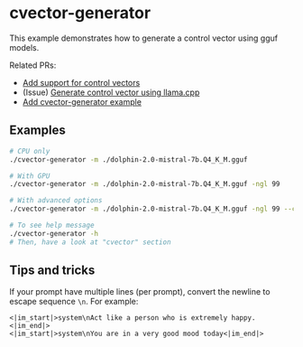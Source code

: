 # cvector-generator

This example demonstrates how to generate a control vector using gguf models.

Related PRs:
- [Add support for control vectors](https://github.com/ggerganov/llama.cpp/pull/5970)
- (Issue) [Generate control vector using llama.cpp](https://github.com/ggerganov/llama.cpp/issues/6880)
- [Add cvector-generator example](https://github.com/ggerganov/llama.cpp/pull/7514)

## Examples

```sh
# CPU only
./cvector-generator -m ./dolphin-2.0-mistral-7b.Q4_K_M.gguf

# With GPU
./cvector-generator -m ./dolphin-2.0-mistral-7b.Q4_K_M.gguf -ngl 99

# With advanced options
./cvector-generator -m ./dolphin-2.0-mistral-7b.Q4_K_M.gguf -ngl 99 --completions 128 --pca-iter 2000 --batch-pca 100

# To see help message
./cvector-generator -h
# Then, have a look at "cvector" section
```

## Tips and tricks

If your prompt have multiple lines (per prompt), convert the newline to escape sequence `\n`. For example:

```
<|im_start|>system\nAct like a person who is extremely happy.<|im_end|>
<|im_start|>system\nYou are in a very good mood today<|im_end|>
```
